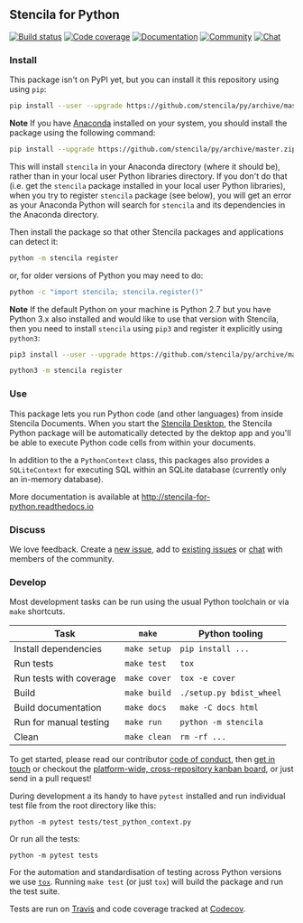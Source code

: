 ## Stencila for Python

[![Build status](https://travis-ci.org/stencila/py.svg?branch=master)](https://travis-ci.org/stencila/py)
[![Code coverage](https://codecov.io/gh/stencila/py/branch/master/graph/badge.svg)](https://codecov.io/gh/stencila/py)
[![Documentation](https://readthedocs.org/projects/stencila-for-python/badge/)](http://stencila-for-python.readthedocs.io)
[![Community](https://img.shields.io/badge/join-community-green.svg)](https://community.stenci.la)
[![Chat](https://badges.gitter.im/stencila/stencila.svg)](https://gitter.im/stencila/stencila)

### Install

This package isn't on PyPI yet, but you can install it this repository using using `pip`:

```bash
pip install --user --upgrade https://github.com/stencila/py/archive/master.zip
```

**Note** If you have [Anaconda](https://www.anaconda.com/) installed on your system, you should install the package using the following command:

```bash
pip install --upgrade https://github.com/stencila/py/archive/master.zip
```

This will install `stencila` in your Anaconda directory (where it should be), rather than in your local user Python libraries directory.
If you don't do that (i.e. get the `stencila` package installed in your local user Python libraries), when you try to register `stencila`
package (see below), you will get an error as your Anaconda Python will search for `stencila` and its dependencies in the Anaconda directory.   

Then install the package so that other Stencila packages and applications can detect it:


```bash
python -m stencila register
```

or, for older versions of Python you may need to do:

```bash
python -c "import stencila; stencila.register()"
```

**Note** If the default Python on your machine is Python 2.7 but you have Python 3.x also installed and would like to use that version with Stencila, then you need to install `stencila` using `pip3` and register it explicitly using `python3`:

```bash
pip3 install --user --upgrade https://github.com/stencila/py/archive/master.zip
```

```bash
python3 -m stencila register
```


### Use

This package lets you run Python code (and other languages) from inside Stencila Documents. When you start the [Stencila Desktop](https://github.com/stencila/desktop), the Stencila Python package will be automatically detected by the dektop app and you'll be able to execute Python code cells from within your documents.

In addition to the a `PythonContext` class, this packages also provides a `SQLiteContext` for executing SQL within an SQLite database (currently only an in-memory database).

More documentation is available at http://stencila-for-python.readthedocs.io

### Discuss

We love feedback. Create a [new issue](https://github.com/stencila/py/issues/new), add to [existing issues](https://github.com/stencila/py/issues) or [chat](https://gitter.im/stencila/stencila) with members of the community.

### Develop

Most development tasks can be run using the usual Python toolchain or via `make` shortcuts.

Task                                                    | `make`       |   Python tooling      
------------------------------------------------------- |--------------|--------------------------
Install dependencies                                    | `make setup` | `pip install ...`       
Run tests                                               | `make test`  | `tox`       
Run tests with coverage                                 | `make cover` | `tox -e cover`              
Build                                                   | `make build` | `./setup.py bdist_wheel`
Build documentation                                     | `make docs`  | `make -C docs html`
Run for manual testing                                  | `make run`   | `python -m stencila`
Clean                                                   | `make clean` | `rm -rf ...`

To get started, please read our contributor [code of conduct](CONDUCT.md), then [get in touch](https://gitter.im/stencila/stencila) or checkout the [platform-wide, cross-repository kanban board](https://github.com/orgs/stencila/projects/1), or just send in a pull request!

During development a its handy to have `pytest` installed and run individual test file from the root directory like this:

```
python -m pytest tests/test_python_context.py
```

Or run all the tests:

```
python -m pytest tests
```

For the automation and standardisation of testing across Python versions we use [`tox`](https://tox.readthedocs.io/en/latest/). Running `make test` (or just `tox`) will build the package and run the test suite.

Tests are run on [Travis](https://travis-ci.org/stencila/py) and code coverage tracked at [Codecov](https://codecov.io/gh/stencila/py).
